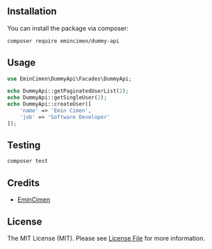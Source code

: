 ## Installation

You can install the package via composer:

```bash
composer require emincimen/dummy-api
```

## Usage

```php
use EminCimen\DummyApi\Facades\DummyApi;

echo DummyApi::getPaginatedUserList(2);
echo DummyApi::getSingleUser(2);
echo DummyApi::createUser([
    'name' => 'Emin Cimen',
    'job' => 'Software Developer'
]);
```

## Testing

```bash
composer test
```

## Credits

- [EminCimen](https://github.com/EminCimen)

## License

The MIT License (MIT). Please see [License File](LICENSE.md) for more information.
